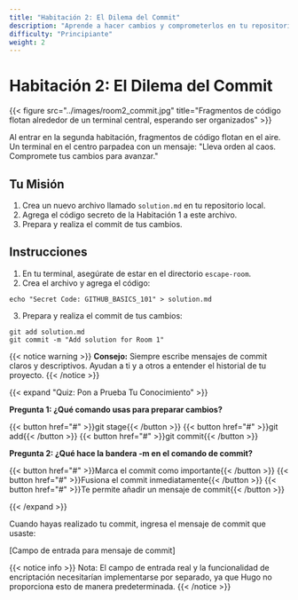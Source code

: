 ```yaml
---
title: "Habitación 2: El Dilema del Commit"
description: "Aprende a hacer cambios y comprometerlos en tu repositorio."
difficulty: "Principiante"
weight: 2
---
```


# Habitación 2: El Dilema del Commit

{{< figure src="../images/room2_commit.jpg" title="Fragmentos de código flotan alrededor de un terminal central, esperando ser organizados" >}}

Al entrar en la segunda habitación, fragmentos de código flotan en el aire. Un terminal en el centro parpadea con un mensaje: "Lleva orden al caos. Compromete tus cambios para avanzar."

## Tu Misión

1. Crea un nuevo archivo llamado `solution.md` en tu repositorio local.
2. Agrega el código secreto de la Habitación 1 a este archivo.
3. Prepara y realiza el commit de tus cambios.

## Instrucciones

1. En tu terminal, asegúrate de estar en el directorio `escape-room`.
2. Crea el archivo y agrega el código:

```
echo "Secret Code: GITHUB_BASICS_101" > solution.md
```

3. Prepara y realiza el commit de tus cambios:

```
git add solution.md
git commit -m "Add solution for Room 1"
```

{{< notice warning >}}
**Consejo:** Siempre escribe mensajes de commit claros y descriptivos. Ayudan a ti y a otros a entender el historial de tu proyecto.
{{< /notice >}}

{{< expand "Quiz: Pon a Prueba Tu Conocimiento" >}}

**Pregunta 1: ¿Qué comando usas para preparar cambios?**

{{< button href="#" >}}git stage{{< /button >}}
{{< button href="#" >}}git add{{< /button >}}
{{< button href="#" >}}git commit{{< /button >}}

**Pregunta 2: ¿Qué hace la bandera -m en el comando de commit?**

{{< button href="#" >}}Marca el commit como importante{{< /button >}}
{{< button href="#" >}}Fusiona el commit inmediatamente{{< /button >}}
{{< button href="#" >}}Te permite añadir un mensaje de commit{{< /button >}}

{{< /expand >}}

Cuando hayas realizado tu commit, ingresa el mensaje de commit que usaste:

[Campo de entrada para mensaje de commit]

{{< notice info >}}
Nota: El campo de entrada real y la funcionalidad de encriptación necesitarían implementarse por separado, ya que Hugo no proporciona esto de manera predeterminada.
{{< /notice >}}